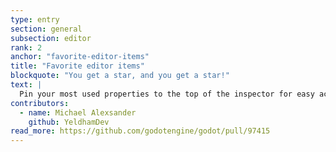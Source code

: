 ```yaml
---
type: entry
section: general
subsection: editor
rank: 2
anchor: "favorite-editor-items"
title: "Favorite editor items"
blockquote: "You get a star, and you get a star!"
text: |
  Pin your most used properties to the top of the inspector for easy access.
contributors:
  - name: Michael Alexsander
    github: YeldhamDev
read_more: https://github.com/godotengine/godot/pull/97415
---
```

